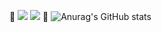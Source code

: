 🚧
<a href="https://doyeop.com/" target="_blank"><img src="https://img.shields.io/badge/Blog-lightgrey?style=flat-square&logo=Blogger&logoColor=white"/></a>
<a href="https://www.instagram.com/ehduq/" target="_blank"><img src="https://img.shields.io/badge/Insta-lightgrey?style=flat-square&logo=Instagram&logoColor=white"/></a>
🚧
![Anurag's GitHub stats](https://github-readme-stats.vercel.app/api?username=doyeoplay&show_icons=true&theme=vision-friendly-dark)
